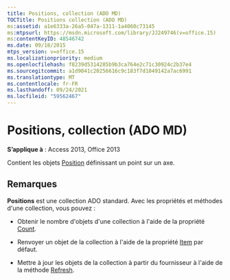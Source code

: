 ```yaml
---
title: Positions, collection (ADO MD)
TOCTitle: Positions collection (ADO MD)
ms:assetid: a1e6333a-26a5-047a-1311-1a4060c73145
ms:mtpsurl: https://msdn.microsoft.com/library/JJ249746(v=office.15)
ms:contentKeyID: 48546742
ms.date: 09/18/2015
mtps_version: v=office.15
ms.localizationpriority: medium
ms.openlocfilehash: f8239d5314285b9b3ca764e2c71c30924c2b37e4
ms.sourcegitcommit: a1d9041c20256616c9c183f7d1049142a7ac6991
ms.translationtype: MT
ms.contentlocale: fr-FR
ms.lasthandoff: 09/24/2021
ms.locfileid: "59562467"
---
```

# <a name="positions-collection-ado-md"></a>Positions, collection (ADO MD)


**S’applique à** : Access 2013, Office 2013

Contient les objets [Position](position-object-ado-md.md) définissant un point sur un axe.

## <a name="remarks"></a>Remarques

**Positions** est une collection ADO standard. Avec les propriétés et méthodes d'une collection, vous pouvez :

  - Obtenir le nombre d'objets d'une collection à l'aide de la propriété [Count](count-property-ado.md).

  - Renvoyer un objet de la collection à l'aide de la propriété [Item](item-property-ado.md) par défaut.

  - Mettre à jour les objets de la collection à partir du fournisseur à l'aide de la méthode [Refresh](refresh-method-ado.md).

